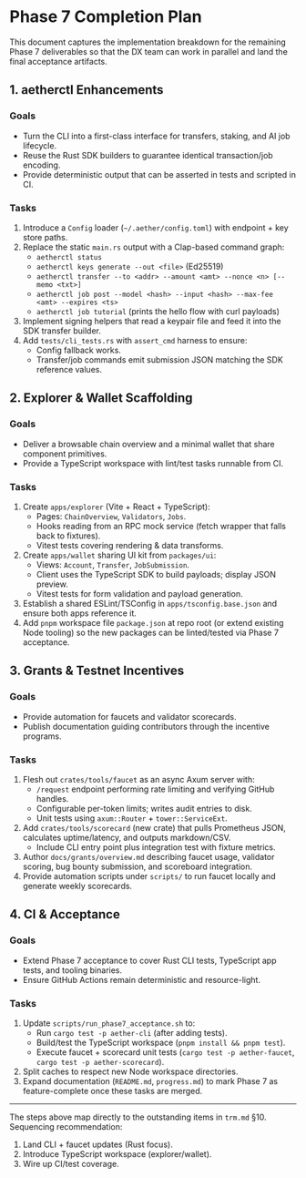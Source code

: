 ﻿# Phase 7 Completion Plan

This document captures the implementation breakdown for the remaining Phase 7 deliverables so that the DX team can work in parallel and land the final acceptance artifacts.

## 1. aetherctl Enhancements

### Goals
- Turn the CLI into a first-class interface for transfers, staking, and AI job lifecycle.
- Reuse the Rust SDK builders to guarantee identical transaction/job encoding.
- Provide deterministic output that can be asserted in tests and scripted in CI.

### Tasks
1. Introduce a `Config` loader (`~/.aether/config.toml`) with endpoint + key store paths.
2. Replace the static `main.rs` output with a Clap-based command graph:
   - `aetherctl status`
   - `aetherctl keys generate --out <file>` (Ed25519)
   - `aetherctl transfer --to <addr> --amount <amt> --nonce <n> [--memo <txt>]`
   - `aetherctl job post --model <hash> --input <hash> --max-fee <amt> --expires <ts>`
   - `aetherctl job tutorial` (prints the hello flow with curl payloads)
3. Implement signing helpers that read a keypair file and feed it into the SDK transfer builder.
4. Add `tests/cli_tests.rs` with `assert_cmd` harness to ensure:
   - Config fallback works.
   - Transfer/job commands emit submission JSON matching the SDK reference values.

## 2. Explorer & Wallet Scaffolding

### Goals
- Deliver a browsable chain overview and a minimal wallet that share component primitives.
- Provide a TypeScript workspace with lint/test tasks runnable from CI.

### Tasks
1. Create `apps/explorer` (Vite + React + TypeScript):
   - Pages: `ChainOverview`, `Validators`, `Jobs`.
   - Hooks reading from an RPC mock service (fetch wrapper that falls back to fixtures).
   - Vitest tests covering rendering & data transforms.
2. Create `apps/wallet` sharing UI kit from `packages/ui`:
   - Views: `Account`, `Transfer`, `JobSubmission`.
   - Client uses the TypeScript SDK to build payloads; display JSON preview.
   - Vitest tests for form validation and payload generation.
3. Establish a shared ESLint/TSConfig in `apps/tsconfig.base.json` and ensure both apps reference it.
4. Add `pnpm` workspace file `package.json` at repo root (or extend existing Node tooling) so the new packages can be linted/tested via Phase 7 acceptance.

## 3. Grants & Testnet Incentives

### Goals
- Provide automation for faucets and validator scorecards.
- Publish documentation guiding contributors through the incentive programs.

### Tasks
1. Flesh out `crates/tools/faucet` as an async Axum server with:
   - `/request` endpoint performing rate limiting and verifying GitHub handles.
   - Configurable per-token limits; writes audit entries to disk.
   - Unit tests using `axum::Router` + `tower::ServiceExt`.
2. Add `crates/tools/scorecard` (new crate) that pulls Prometheus JSON, calculates uptime/latency, and outputs markdown/CSV.
   - Include CLI entry point plus integration test with fixture metrics.
3. Author `docs/grants/overview.md` describing faucet usage, validator scoring, bug bounty submission, and scoreboard integration.
4. Provide automation scripts under `scripts/` to run faucet locally and generate weekly scorecards.

## 4. CI & Acceptance

### Goals
- Extend Phase 7 acceptance to cover Rust CLI tests, TypeScript app tests, and tooling binaries.
- Ensure GitHub Actions remain deterministic and resource-light.

### Tasks
1. Update `scripts/run_phase7_acceptance.sh` to:
   - Run `cargo test -p aether-cli` (after adding tests).
   - Build/test the TypeScript workspace (`pnpm install && pnpm test`).
   - Execute faucet + scorecard unit tests (`cargo test -p aether-faucet`, `cargo test -p aether-scorecard`).
2. Split caches to respect new Node workspace directories.
3. Expand documentation (`README.md`, `progress.md`) to mark Phase 7 as feature-complete once these tasks are merged.

---

The steps above map directly to the outstanding items in `trm.md` §10. Sequencing recommendation:
1. Land CLI + faucet updates (Rust focus).
2. Introduce TypeScript workspace (explorer/wallet).
3. Wire up CI/test coverage.
